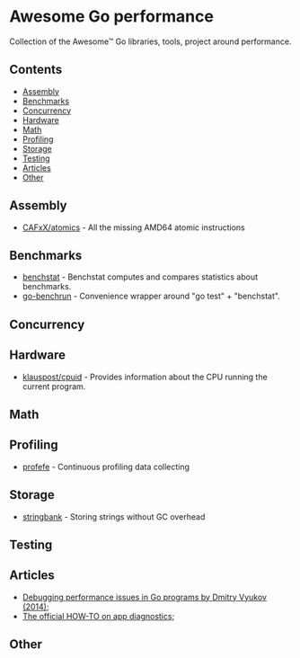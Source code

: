 # Awesome Go performance

Collection of the Awesome™ Go libraries, tools, project around performance.

## Contents

- [Assembly](#assembly)
- [Benchmarks](#benchmarks)
- [Concurrency](#concurrency)
- [Hardware](#hardware)
- [Math](#math)
- [Profiling](#profiling)
- [Storage](#storage)
- [Testing](#testing)
- [Articles](#articles)
- [Other](#other)

## Assembly

- [CAFxX/atomics](https://github.com/CAFxX/atomics) - All the missing AMD64 atomic instructions

## Benchmarks

- [benchstat](https://godoc.org/golang.org/x/perf/cmd/benchstat) - Benchstat computes and compares statistics about benchmarks.
- [go-benchrun](https://github.com/quasilyte/go-benchrun) - Convenience wrapper around "go test" + "benchstat".

## Concurrency

## Hardware

- [klauspost/cpuid](https://github.com/klauspost/cpuid) - Provides information about the CPU running the current program.

## Math

## Profiling

- [profefe](https://github.com/profefe/profefe) - Continuous profiling data collecting

## Storage

- [stringbank](https://github.com/philpearl/stringbank) - Storing strings without GC overhead

## Testing

## Articles

- [Debugging performance issues in Go programs by Dmitry Vyukov (2014)](https://software.intel.com/en-us/blogs/2014/05/10/debugging-performance-issues-in-go-programs);
- [The official HOW-TO on app diagnostics](https://golang.org/doc/diagnostics.html);

## Other
